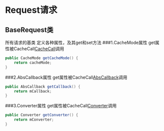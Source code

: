 # Request请求
## BaseRequest类
所有请求的基类
定义各种属性，及其get和set方法
###1.CacheMode属性
get属性被CacheCall[CacheCall](https://github.com/ainiyiwan/OkGo2.x/blob/master/CacheCall.md)调用
```java
public CacheMode getCacheMode() {
    return cacheMode;
}
```
###2.AbsCallback属性
get属性被CacheCall[AbsCallback](https://github.com/ainiyiwan/OkGo2.x/blob/master/AbsCallback.md)调用
```java
public AbsCallback getCallback() {
    return mCallback;
}
```
###3.Converter属性
get属性被CacheCall[Converter](https://github.com/ainiyiwan/OkGo2.x/blob/master/Converter.md)调用
```java
public Converter getConverter() {
    return mConverter;
}
```